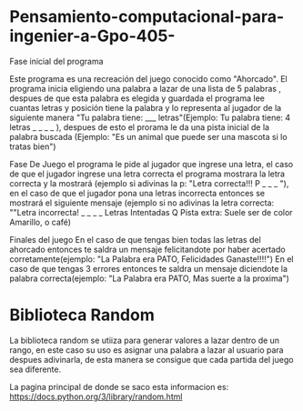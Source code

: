 # Pensamiento-computacional-para-ingenier-a-Gpo-405-

Fase inicial del programa

Este programa es una recreación del juego conocido como "Ahorcado". El programa inicia eligiendo una palabra a lazar de una lista de 5 palabras , despues de que esta
palabra es elegida y guardada el programa lee cuantas letras y posición tiene la palabra y lo representa al  jugador de la siguiente manera "Tu palabra tiene: ___ 
letras"(Ejemplo: Tu palabra tiene: 4 letras _ _ _ _ ), despues de esto el prorama le da una pista inicial de la palabra buscada (Ejemplo: "Es un animal que puede ser una 
mascota si lo tratas bien")

Fase De Juego
el programa le pide al jugador que ingrese una letra, el caso de que el jugador ingrese una letra correcta el programa mostrara la letra correcta y la mostrará (ejemplo
si adivinas la p: "Letra correcta!!! P _ _ _ "), en el caso de que el jugador pona una letras incorrecta entonces se mostrará el siguiente mensaje (ejemplo si no
adivinas la letra correcta: ""Letra incorrecta! _ _ _ _ Letras Intentadas Q Pista extra: Suele ser de color Amarillo, o café)

Finales del juego
En el caso de que tengas bien todas las letras del ahorcado entonces te saldra un mensaje felicitandote por haber acertado corretamente(ejemplo: "La Palabra era PATO,
Felicidades Ganaste!!!!")
En el caso de que tengas 3 errores entonces te saldra un mensaje diciendote la palabra correcta(ejemplo: "La Palabra era PATO, Mas suerte a la proxima")

# Biblioteca Random

La biblioteca random se utiiza para generar valores a lazar dentro de un rango, en este caso su uso es asignar una palabra a lazar al usuario para despues adivinarla, de 
esta manera se consigue que cada partida del juego sea diferente.

La pagina principal de donde se saco esta informacion es:
https://docs.python.org/3/library/random.html
